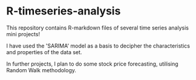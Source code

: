 # R-timeseries-analysis
This repository contains R-markdown files of several time series analysis mini projects!

I have used the 'SARIMA' model as a basis to decipher the characteristics and properties of the data set.

In further projects, I plan to do some stock price forecasting, utilising Random Walk methodology.
